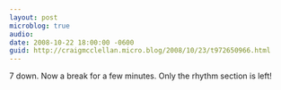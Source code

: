 ```yaml
---
layout: post
microblog: true
audio: 
date: 2008-10-22 18:00:00 -0600
guid: http://craigmcclellan.micro.blog/2008/10/23/t972650966.html
---
```

7 down.  Now a break for a few minutes.  Only the rhythm section is left!

